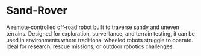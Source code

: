 # Sand-Rover
A remote‐controlled off‐road robot built to traverse sandy and uneven terrains. Designed for exploration, surveillance, and terrain testing, it can be used in environments where traditional wheeled robots struggle to operate. Ideal for research, rescue missions, or outdoor robotics challenges.
